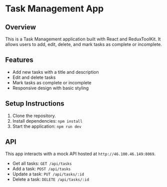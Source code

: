 # Task Management App

## Overview

This is a Task Management application built with React and ReduxToolKit. It allows users to add, edit, delete, and mark tasks as complete or incomplete.

## Features

- Add new tasks with a title and description
- Edit and delete tasks
- Mark tasks as complete or incomplete
- Responsive design with basic styling

## Setup Instructions

1. Clone the repository.
2. Install dependencies: `npm install`
3. Start the application: `npm run dev`

## API

This app interacts with a mock API hosted at `http://46.100.46.149:8069`.
- Get all tasks: `GET /api/tasks`
- Add a task: `POST /api/tasks`
- Update a task: `PUT /api/tasks/:id`
- Delete a task: `DELETE /api/tasks/:id`
